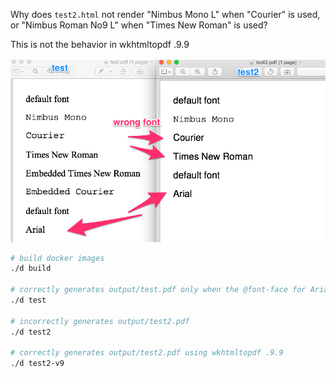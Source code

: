 Why does `test2.html` not render "Nimbus Mono L" when "Courier" is used, or "Nimbus
Roman No9 L" when "Times New Roman" is used?

This is not the behavior in wkhtmltopdf .9.9

![screenshot](screenshot.png)

```sh
# build docker images
./d build

# correctly generates output/test.pdf only when the @font-face for Arial/Times New Roman are included
./d test

# incorrectly generates output/test2.pdf
./d test2

# correctly generates output/test2.pdf using wkhtmltopdf .9.9
./d test2-v9
```
